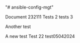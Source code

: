 "# ansible-config-mgt" 

Document 232111
Tests 2
tests 3

Another test


A new test 
Test 22
test05042024
